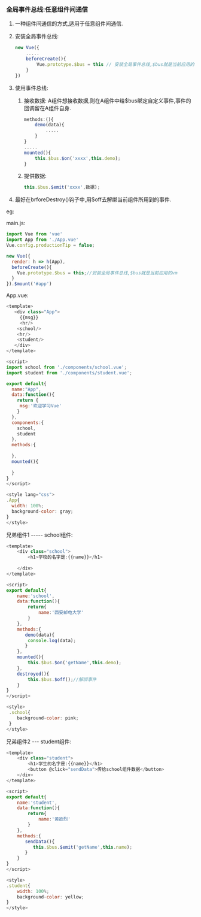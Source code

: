 ### 全局事件总线:任意组件间通信

1. 一种组件间通信的方式,适用于任意组件间通信.

2. 安装全局事件总线:

   ```js
   new Vue({
       .....
       beforeCreate(){
           Vue.prototype.$bus = this // 安装全局事件总线,$bus就是当前应用的vm.
       }
   })
   ```

3. 使用事件总线:

   1. 接收数据: A组件想接收数据,则在A组件中给$bus绑定自定义事件,事件的回调留在A组件自身.

      ```js
      methods:(){
          demo(data){
              .....
          }
      }
      .....
      mounted(){
          this.$bus.$on('xxxx',this.demo);
      }
      ```

   2. 提供数据: 

      ```js
      this.$bus.$emit('xxxx',数据);
      ```

4. 最好在brforeDestroy()钩子中,用$off去解绑当前组件所用到的事件.

eg:

main.js:

```js
import Vue from 'vue'
import App from './App.vue'
Vue.config.productionTip = false;

new Vue({
  render: h => h(App),
  beforeCreate(){
    Vue.prototype.$bus = this;//安装全局事件总线,$bus就是当前应用的vm
  }
}).$mount('#app')

```

App.vue:

```js
<template>
   <div class="App">
     {{msg}}
     <hr/>
    <school/>
    <hr/>
    <student/>
   </div> 
</template>

<script>
import school from './components/school.vue';
import student from './components/student.vue';

export default{
  name:"App",
  data:function(){
    return {
     msg:'欢迎学习Vue'
    }
  },
  components:{
    school,
    student
  },
  methods:{
  
  },
  mounted(){
    
  }
}
</script>

<style lang="css">
.App{
  width: 100%;
  background-color: gray;
}
</style>
```

兄弟组件1 -----   school组件:

```js
<template>
    <div class="school">
        <h1>学校的名字是:{{name}}</h1>
        
    </div>
</template>

<script>
export default{
    name:'school',
    data:function(){
        return{
            name:'西安邮电大学'
        }
    },
    methods:{
       demo(data){
        console.log(data);
       }
    },
    mounted(){
        this.$bus.$on('getName',this.demo);
    },
    destroyed(){
        this.$bus.$off();//解绑事件
    }
}
</script>

<style>
 .school{
    background-color: pink;
 }
</style>
```

兄弟组件2 ---   student组件:

```js
<template>
    <div class="student">
        <h1>学生的名字是:{{name}}</h1>
        <button @click="sendData">传给school组件数据</button>
    </div>
</template>

<script>
export default{
    name:'student',
    data:function(){
        return{
            name:'黄欲烈'
        }
    },
    methods:{
       sendData(){
          this.$bus.$emit('getName',this.name);
       }
    }
}
</script>

<style>
.student{
    width: 100%;
    background-color: yellow;
}
</style>
```

